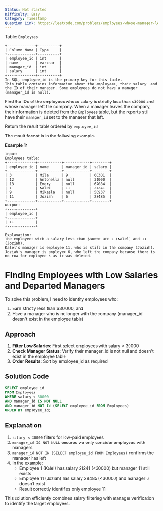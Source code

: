 ```yaml
---
Status: Not started
Difficulty: Easy
Category: Timestamp
Question Link: https://leetcode.com/problems/employees-whose-manager-left-the-company/
---
```

Table: `Employees`

```Plain
+-------------+----------+
| Column Name | Type     |
+-------------+----------+
| employee_id | int      |
| name        | varchar  |
| manager_id  | int      |
| salary      | int      |
+-------------+----------+
In SQL, employee_id is the primary key for this table.
This table contains information about the employees, their salary, and the ID of their manager. Some employees do not have a manager (manager_id is null).
```

Find the IDs of the employees whose salary is strictly less than `$30000` and whose manager left the company. When a manager leaves the company, their information is deleted from the `Employees` table, but the reports still have their `manager_id` set to the manager that left.

Return the result table ordered by `employee_id`.

The result format is in the following example.

**Example 1:**

```Plain
Input:
Employees table:
+-------------+-----------+------------+--------+
| employee_id | name      | manager_id | salary |
+-------------+-----------+------------+--------+
| 3           | Mila      | 9          | 60301  |
| 12          | Antonella | null       | 31000  |
| 13          | Emery     | null       | 67084  |
| 1           | Kalel     | 11         | 21241  |
| 9           | Mikaela   | null       | 50937  |
| 11          | Joziah    | 6          | 28485  |
+-------------+-----------+------------+--------+
Output:
+-------------+
| employee_id |
+-------------+
| 11          |
+-------------+

Explanation:
The employees with a salary less than $30000 are 1 (Kalel) and 11 (Joziah).
Kalel's manager is employee 11, who is still in the company (Joziah).
Joziah's manager is employee 6, who left the company because there is no row for employee 6 as it was deleted.
```

# Finding Employees with Low Salaries and Departed Managers

To solve this problem, I need to identify employees who:

1. Earn strictly less than $30,000, and
2. Have a manager who is no longer with the company (manager_id doesn't exist in the employee table)

## Approach

1. **Filter Low Salaries**: First select employees with salary < 30000
2. **Check Manager Status**: Verify their manager_id is not null and doesn't exist in the employee table
3. **Order Results**: Sort by employee_id as required

## Solution Code

```SQL
SELECT employee_id
FROM Employees
WHERE salary < 30000
AND manager_id IS NOT NULL
AND manager_id NOT IN (SELECT employee_id FROM Employees)
ORDER BY employee_id;
```

## Explanation

1. `salary < 30000` filters for low-paid employees
2. `manager_id IS NOT NULL` ensures we only consider employees with managers
3. `manager_id NOT IN (SELECT employee_id FROM Employees)` confirms the manager has left
4. In the example:
    - Employee 1 (Kalel) has salary 21241 (<30000) but manager 11 still exists
    - Employee 11 (Joziah) has salary 28485 (<30000) and manager 6 doesn't exist
    - Result correctly identifies only employee 11

This solution efficiently combines salary filtering with manager verification to identify the target employees.